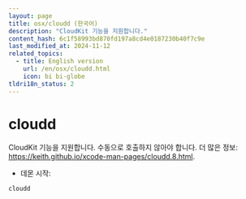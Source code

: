 ```yaml
---
layout: page
title: osx/cloudd (한국어)
description: "CloudKit 기능을 지원합니다."
content_hash: 6c1f58993bd870fd197a8cd4e0187230b40f7c9e
last_modified_at: 2024-11-12
related_topics:
  - title: English version
    url: /en/osx/cloudd.html
    icon: bi bi-globe
tldri18n_status: 2
---
```

# cloudd

CloudKit 기능을 지원합니다.
수동으로 호출하지 않아야 합니다.
더 많은 정보: <https://keith.github.io/xcode-man-pages/cloudd.8.html>.

- 데몬 시작:

`cloudd`
